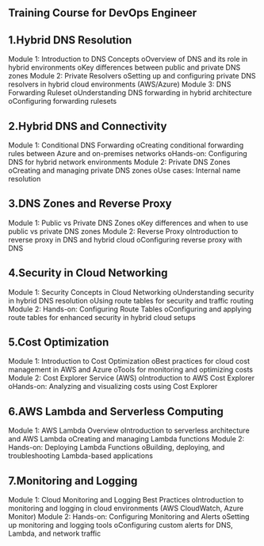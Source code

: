## Training Course for DevOps Engineer

## 1.Hybrid DNS Resolution
Module 1: Introduction to DNS Concepts
oOverview of DNS and its role in hybrid environments
oKey differences between public and private DNS zones
Module 2: Private Resolvers
oSetting up and configuring private DNS resolvers in hybrid cloud environments (AWS/Azure)
Module 3: DNS Forwarding Ruleset
oUnderstanding DNS forwarding in hybrid architecture
oConfiguring forwarding rulesets

## 2.Hybrid DNS and Connectivity
Module 1: Conditional DNS Forwarding
oCreating conditional forwarding rules between Azure and on-premises networks
oHands-on: Configuring DNS for hybrid network environments
Module 2: Private DNS Zones
oCreating and managing private DNS zones
oUse cases: Internal name resolution

## 3.DNS Zones and Reverse Proxy
Module 1: Public vs Private DNS Zones
oKey differences and when to use public vs private DNS zones
Module 2: Reverse Proxy
oIntroduction to reverse proxy in DNS and hybrid cloud
oConfiguring reverse proxy with DNS

## 4.Security in Cloud Networking
Module 1: Security Concepts in Cloud Networking
oUnderstanding security in hybrid DNS resolution
oUsing route tables for security and traffic routing
Module 2: Hands-on: Configuring Route Tables
oConfiguring and applying route tables for enhanced security in hybrid cloud setups

## 5.Cost Optimization 
Module 1: Introduction to Cost Optimization
oBest practices for cloud cost management in AWS and Azure
oTools for monitoring and optimizing costs
Module 2: Cost Explorer Service (AWS)
oIntroduction to AWS Cost Explorer
oHands-on: Analyzing and visualizing costs using Cost Explorer

## 6.AWS Lambda and Serverless Computing
Module 1: AWS Lambda Overview
oIntroduction to serverless architecture and AWS Lambda
oCreating and managing Lambda functions
Module 2: Hands-on: Deploying Lambda Functions
oBuilding, deploying, and troubleshooting Lambda-based applications

## 7.Monitoring and Logging
Module 1: Cloud Monitoring and Logging Best Practices
oIntroduction to monitoring and logging in cloud environments (AWS CloudWatch, Azure Monitor)
Module 2: Hands-on: Configuring Monitoring and Alerts
oSetting up monitoring and logging tools
oConfiguring custom alerts for DNS, Lambda, and network traffic
